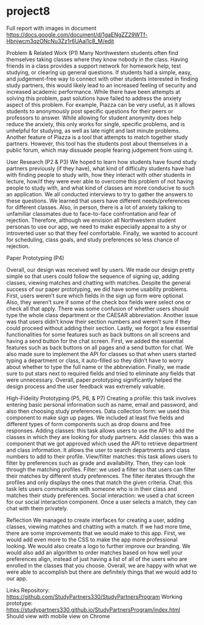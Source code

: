 # project8
Full report with images in document
https://docs.google.com/document/d/1gaENgZZ29WTf-Hbnjwcm3qzONcNu3Zz1r6UAal1c8_M/edit

Problem & Related Work (P1)
Many Northwestern students often find themselves taking classes where they know nobody in the class. Having friends in a class provides a support network for homework help, test studying, or clearing up general questions. If students had a simple, easy, and judgement-free way to connect with other students interested in finding study partners, this would likely lead to an increased feeling of security and increased academic performance.
While there have been attempts at solving this problem, past solutions have failed to address the anxiety aspect of this problem. For example, Piazza can be very useful, as it allows students to anonymously post specific questions for their peers or professors to answer. While allowing for student anonymity does help reduce the anxiety, this only works for single, specific problems, and is unhelpful for studying, as well as late night and last minute problems. Another feature of Piazza is a tool that attempts to match together study partners. However, this tool has the students post about themselves in a public forum, which may dissuade people fearing judgement from using it.

User Research (P2 & P3)
We hoped to learn how students have found study partners previously (if they have), what kind of difficulty students have had with finding people to study with, how they interact with other students in lecture, how/if they were ever able to overcome this problem of not having people to study with, and what kind of classes are more conducive to such an application. We all conducted interviews to try to gather the answers to these questions. 
We learned that users have different needs/preferences for different classes. Also, in person, there is a lot of anxiety talking to unfamiliar classmates due to face-to-face confrontation and fear of rejection. Therefore, although we envision all Northwestern student personas to use our app, we need to make especially appeal to a shy or introverted user so that they feel comfortable. Finally, we wanted to account for scheduling, class goals, and study preferences so less chance of rejection. 

Paper Prototyping (P4)

Overall, our design was received well by users. We made our design pretty simple so that users could follow the sequence of signing up, adding classes, viewing matches and chatting with matches. Despite the general success of our paper prototyping, we did have some usability problems. First, users weren’t sure which fields in the sign up form were optional. Also, they weren’t sure if some of the check box fields were select one or check all that apply. There was some confusion of whether users should type the whole class department or the CAESAR abbreviation. Another issue was that users didn’t know their section numbers and weren’t sure if they could proceed without adding their section. Lastly, we forgot a few essential functionalities for some features such as back buttons on all screens and having a send button for the chat screen. 
First, we added the essential features such as back buttons on all pages and a send button for chat. We also made sure to implement the API for classes so that when users started typing a department or class, it auto-filled so they didn’t have to worry about whether to type the full name or the abbreviation. Finally, we made sure to put stars next to required fields and tried to eliminate any fields that were unnecessary. Overall, paper prototyping significantly helped the design process and the user feedback was extremely valuable. 

High-Fidelity Prototyping (P5, P6, & P7)
Creating a profile: this task involves entering basic personal information such as name, email and password, and also then choosing study preferences.
Data collection form: we used this component to make sign up pages. We included at least five fields and different types of form components such as drop downs and free responses. 
Adding classes: this task allows users to use the API to add the classes in which they are looking for study partners. 
Add classes: this was a component that we got approved which used the API to retrieve department and class information. It allows the user to search departments and class numbers to add to their profile. 
View/filter matches: this task allows users to filter by preferences such as grade and availability. Then, they can look through the matching profiles.
Filter: we used a filter so that users can filter their matches by different study preferences. The filter iterates through the profiles and only displays the ones that match the given criteria. 
Chat: this task lets users communicate with someone who is in their class and matches their study preferences. 
Social interaction: we used a chat screen for our social interaction component. Once a user selects a match, they can chat with them privately. 

Reflection
We managed to create interfaces for creating a user, adding classes, viewing matches and chatting with a match. If we had more time, there are some improvements that we would make to this app. First, we would add even more to the CSS to make the app more professional looking. We would also create a logo to further improve our branding. We would also add an algorithm to order matches based on how well your preferences align, instead of just having a list of all of the users who are enrolled in the classes that you choose.  Overall, we are happy with what we were able to accomplish but there are definitely things that we would add to our app. 

Links
Repository: https://github.com/StudyPartners330/StudyPartnersProgram
Working prototype: https://studypartners330.github.io/StudyPartnersProgram/index.html
Should view with mobile view on Chrome
